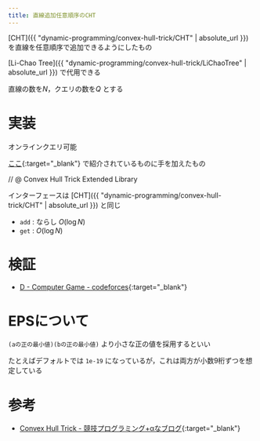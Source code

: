 ```yaml
---
title: 直線追加任意順序のCHT
---
```


[CHT]({{ "dynamic-programming/convex-hull-trick/CHT" | absolute_url }}) を直線を任意順序で追加できるようにしたもの

[Li-Chao Tree]({{ "dynamic-programming/convex-hull-trick/LiChaoTree" | absolute_url }}) で代用できる

直線の数を$N$，クエリの数を$Q$ とする

# 実装

オンラインクエリ可能

[ここ](http://d.hatena.ne.jp/sune2/20140310/1394440369){:target="_blank"}<!--_--> で紹介されているものに手を加えたもの

// @ Convex Hull Trick Extended Library

インターフェースは [CHT]({{ "dynamic-programming/convex-hull-trick/CHT" | absolute_url }}) と同じ

* `add` : ならし $O(\log N)$
* `get` : $O(\log N)$

# 検証

* [D - Computer Game - codeforces](https://codeforces.com/contest/1067/submission/45442782){:target="_blank"}<!--_-->

# EPSについて

`(aの正の最小値)(bの正の最小値)` より小さな正の値を採用するといい

たとえばデフォルトでは `1e-19` になっているが，これは両方が小数9桁ずつを想定している

# 参考

* [Convex Hull Trick - 競技プログラミング+αなブログ](http://d.hatena.ne.jp/sune2/20140310/1394440369){:target="_blank"}<!--_-->

